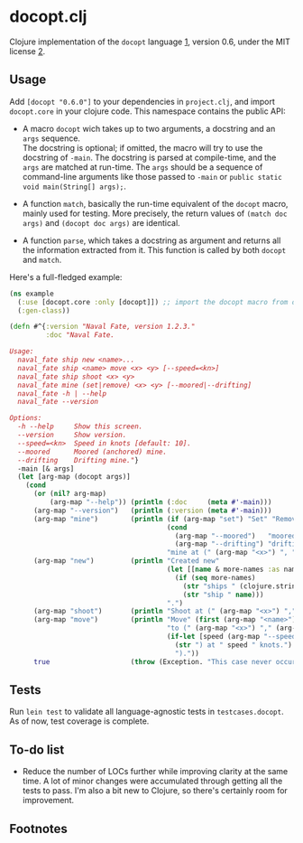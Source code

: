 # docopt.clj

Clojure implementation of the `docopt` language [1], version 0.6, under the MIT license [2].

## Usage

Add `[docopt "0.6.0"]` to your dependencies in `project.clj`, and import `docopt.core` in your clojure code. 
This namespace contains the public API:

- A macro `docopt` wich takes up to two arguments, a docstring and an `args` sequence.  
The docstring is optional; if omitted, the macro will try to use the docstring of `-main`. The docstring is parsed 
at compile-time, and the `args` are matched at run-time. The `args` should be a sequence of command-line arguments like
 those passed to `-main` or `public static void main(String[] args);`.

- A function `match`, basically the run-time equivalent of the `docopt` macro, mainly used for testing. 
More precisely, the return values of `(match doc args)` and `(docopt doc args)` are identical.

- A function `parse`, which takes a docstring as argument and returns all the information extracted from it.
This function is called by both `docopt` and `match`.

Here's a full-fledged example:
``` clojure
(ns example
  (:use [docopt.core :only [docopt]]) ;; import the docopt macro from docopt.core
  (:gen-class))

(defn #^{:version "Naval Fate, version 1.2.3." 
         :doc "Naval Fate.

Usage:
  naval_fate ship new <name>...
  naval_fate ship <name> move <x> <y> [--speed=<kn>]
  naval_fate ship shoot <x> <y>
  naval_fate mine (set|remove) <x> <y> [--moored|--drifting]
  naval_fate -h | --help
  naval_fate --version

Options:
  -h --help     Show this screen.
  --version     Show version.
  --speed=<kn>  Speed in knots [default: 10].
  --moored      Moored (anchored) mine.
  --drifting    Drifting mine."}
  -main [& args]
  (let [arg-map (docopt args)]
    (cond 
      (or (nil? arg-map)
          (arg-map "--help")) (println (:doc     (meta #'-main)))
      (arg-map "--version")   (println (:version (meta #'-main)))
      (arg-map "mine")        (println (if (arg-map "set") "Set" "Remove") 
                                       (cond 
                                         (arg-map "--moored")   "moored" 
                                         (arg-map "--drifting") "drifting")
                                       "mine at (" (arg-map "<x>") ", " (arg-map "<y>") ").")
      (arg-map "new")         (println "Created new" 
                                       (let [[name & more-names :as names] (arg-map "<name>")]
                                         (if (seq more-names) 
                                           (str "ships " (clojure.string/join ", " names))
                                           (str "ship " name)))
                                       ".")
      (arg-map "shoot")       (println "Shoot at (" (arg-map "<x>") "," (arg-map "<y>") ").")
      (arg-map "move")        (println "Move" (first (arg-map "<name>")) 
                                       "to (" (arg-map "<x>") "," (arg-map "<y>")
                                       (if-let [speed (arg-map "--speed")]
                                         (str ") at " speed " knots.")
                                         ")."))
      true                    (throw (Exception. "This case never occurs, thanks docopt!")))))
```

## Tests

Run `lein test` to validate all language-agnostic tests in `testcases.docopt`. As of now, test coverage is complete.

## To-do list

- Reduce the number of LOCs further while improving clarity at the same time. 
A lot of minor changes were accumulated through getting all the tests to pass. 
I'm also a bit new to Clojure, so there's certainly room for improvement.

## Footnotes

[1]: http://docopt.org/ "Docopt home"
[2]: http://github.com/docopt/docopt.clj/blob/master/LICENSE "docopt.clj licensing info"
